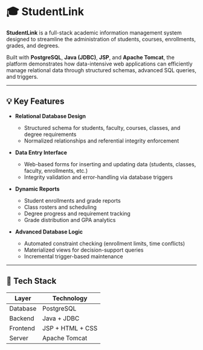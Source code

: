 # 🎓 StudentLink

**StudentLink** is a full-stack academic information management system designed to streamline the administration of students, courses, enrollments, grades, and degrees.

Built with **PostgreSQL**, **Java (JDBC)**, **JSP**, and **Apache Tomcat**, the platform demonstrates how data-intensive web applications can efficiently manage relational data through structured schemas, advanced SQL queries, and triggers.

---

## 💡 Key Features

- **Relational Database Design**
  - Structured schema for students, faculty, courses, classes, and degree requirements
  - Normalized relationships and referential integrity enforcement

- **Data Entry Interface**
  - Web-based forms for inserting and updating data (students, classes, faculty, enrollments, etc.)
  - Integrity validation and error-handling via database triggers

- **Dynamic Reports**
  - Student enrollments and grade reports
  - Class rosters and scheduling
  - Degree progress and requirement tracking
  - Grade distribution and GPA analytics

- **Advanced Database Logic**
  - Automated constraint checking (enrollment limits, time conflicts)
  - Materialized views for decision-support queries
  - Incremental trigger-based maintenance

---

## 🧱 Tech Stack

| Layer | Technology |
|-------|-------------|
| Database | PostgreSQL |
| Backend | Java + JDBC |
| Frontend | JSP + HTML + CSS |
| Server | Apache Tomcat |
